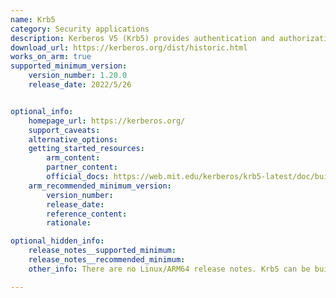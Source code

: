 ```yaml
---
name: Krb5
category: Security applications
description: Kerberos V5 (Krb5) provides authentication and authorization in the modern computer networks.
download_url: https://kerberos.org/dist/historic.html
works_on_arm: true
supported_minimum_version:
    version_number: 1.20.0
    release_date: 2022/5/26


optional_info:
    homepage_url: https://kerberos.org/
    support_caveats:
    alternative_options:
    getting_started_resources:
        arm_content:
        partner_content:
        official_docs: https://web.mit.edu/kerberos/krb5-latest/doc/build/doing_build.html
    arm_recommended_minimum_version:
        version_number:
        release_date:
        reference_content:
        rationale:

optional_hidden_info:
    release_notes__supported_minimum:
    release_notes__recommended_minimum:
    other_info: There are no Linux/ARM64 release notes. Krb5 can be built from source (tar) from version 1.20 on the Neoverse N1.

---
```


